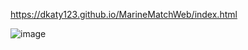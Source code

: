 https://dkaty123.github.io/MarineMatchWeb/index.html

 ![image](https://github.com/user-attachments/assets/8a8a0f33-7e51-4813-b9d9-32408ef739a5)
